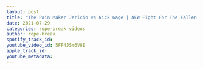 ```yaml
---
layout: post
title: "The Pain Maker Jericho vs Nick Gage | AEW Fight For The Fallen 2021 Highlights"
date: 2021-07-29
categories: rope-break videos
author: rope-break
spotify_track_id: 
youtube_video_id: 5FF4JSm6V8E
apple_track_id: 
youtube_metadata: 
---
```

